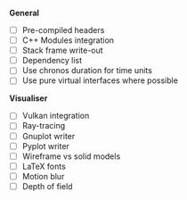 **General**
- [ ] Pre-compiled headers
- [ ] C++ Modules integration
- [ ] Stack frame write-out
- [ ] Dependency list
- [ ] Use chronos duration for time units
- [ ] Use pure virtual interfaces where possible

**Visualiser**
- [ ] Vulkan integration
- [ ] Ray-tracing
- [ ] Gnuplot writer
- [ ] Pyplot writer
- [ ] Wireframe vs solid models
- [ ] LaTeX fonts
- [ ] Motion blur
- [ ] Depth of field